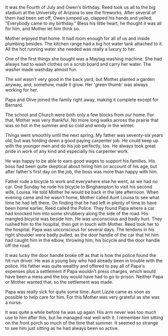 It was the Fourth of July and Owen's birthday. Reed took us all to
the big stadium at the University of Arizona to see the fireworks.
After several of them had been set off, Owen jumped up, clapped his
hands and yelled, "Everybody came to my birthday." Bless his little
heart, he thought it was all for him, and Mother let him think so.

Mother enjoyed that home. It had room enough for all of us and inside
plumbing besides. The kitchen range had a big hot water tank attached
to it. All the hot running water she needed was really a luxury to her.

One of the first things she bought was a Maytag washing machine. She
had always had to wash clothes on a scrub board and carry her water.
The washer made washday almost fun.

The soil wasn't very good in the back yard, but Mother planted a garden
anyway, and, somehow, made it grow. Her 'green thumb' was always working
for her.

Papa and Olive joined the family right away, making it complete except
for Bernard.

The school and Church were both only a few blocks from our home. For
that, Mother was very thankful. No more long walks across the prairie
that was so hot in the summer and so cold and windy in the winter.

Things went smoothly until the next spring. My father was seventy-six
years old, but was holding down a good paying carpenter job. He could
keep up with the younger men and do his job perfectly, too. He always
took great pride in work of any kind and especially his carpenter work.

He was happy to be able to earn good wages to support his families. His
boss had been quite skeptical about hiring him on account of his age, but
after father's first day on the job, the boss was more than happy with him.

Father rode a bicycle to work and everywhere else he went, as we had no
car. One Sunday he rode his bicycle to Binghampton to visit his second
wife, Louisa. He told Mother he would be back in the late afternoon.
When evening came and he wasn't home, Mother called Aunt Louisa to see
what time he had left there. On finding that he had left in plenty of
time to have been home earlier, Reed called the Police. They found
Papa where a car had knocked him into some shrubbery along the side of
the road. His mangled bicycle was beside him. He was unconscious and
badly hurt. They rushed him to the hospital, then got in touch with
Mother. Reed took her to the hospital. Papa was unconscious for several
days. The tendons in his right shoulder were badly pulled, as the door
handle of the car that hit him had caught him in the elbow, throwing
him, his bicycle and the door handle off the road.

It was lucky the door handle broke off as that is how the police found
the hit-run driver. He was a young boy who had already been in trouble
with the police. His father was quite wealthy and offered to pay all of
Papa's expenses plus a settlement if Papa wouldn't press charges, which
would have been a mess and the boy would have had to go to prison.
Neither Papa or Mother wanted that, so the settlement was made.

Papa was really sick for quite some time. Aunt Lizzie came as soon as
possible to help care for him. For this Mother was very grateful as she
was a nurse.

It was quite a while before he was up again. His arm never was too much
use to him after this, but he managed real well with it. I remember
him sitting on the front porch so much of the time that summer. It
seemed so strange to see him just sitting as he had always been so active.